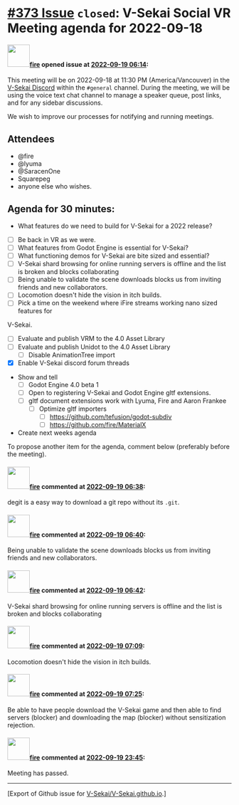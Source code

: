 # [\#373 Issue](https://github.com/V-Sekai/V-Sekai.github.io/issues/373) `closed`: V-Sekai Social VR Meeting agenda for 2022-09-18

#### <img src="https://avatars.githubusercontent.com/u/32321?u=c2e06a3d2b49a467aa907e54aa259516440267cc&v=4" width="50">[fire](https://github.com/fire) opened issue at [2022-09-19 06:14](https://github.com/V-Sekai/V-Sekai.github.io/issues/373):

This meeting will be on 2022-09-18 at 11:30 PM (America/Vancouver) in the [V-Sekai Discord](https://discord.gg/7BQDHesck8) within the `#general` channel. During the meeting, we will be using the voice text chat channel to manage a speaker queue, post links, and for any sidebar discussions.

We wish to improve our processes for notifying and running meetings.

## Attendees

* @fire 
* @lyuma 
* @SaracenOne 
* Squarepeg
* anyone else who wishes.

## Agenda for 30 minutes:

- What features do we need to build for V-Sekai for a 2022 release?
- [ ] Be back in VR as we were.
- [ ] What features from Godot Engine is essential for V-Sekai?
- [ ] What functioning demos for V-Sekai are bite sized and essential?
- [ ] V-Sekai shard browsing for online running servers is offline and the list is broken and blocks collaborating
- [ ] Being unable to validate the scene downloads blocks us from inviting friends and new collaborators.
- [ ] Locomotion doesn't hide the vision in itch builds.
- [ ] Pick a time on the weekend where iFire streams working nano sized features for 

V-Sekai. 
- [ ] Evaluate and publish VRM to the 4.0 Asset Library
- [ ] Evaluate and publish Unidot to the 4.0 Asset Library
   - [ ] Disable AnimationTree import
- [x] Enable V-Sekai discord forum threads 
- Show and tell
  - [ ] Godot Engine 4.0 beta 1
  - [ ] Open to registering V-Sekai and Godot Engine gltf extensions.
  - [ ] gltf document extensions work with Lyuma, Fire and Aaron Frankee
    - [ ] Optimize gltf importers
      - [ ] https://github.com/tefusion/godot-subdiv
      - [ ] https://github.com/fire/MaterialX
- Create next weeks agenda

To propose another item for the agenda, comment below (preferably before the meeting).

#### <img src="https://avatars.githubusercontent.com/u/32321?u=c2e06a3d2b49a467aa907e54aa259516440267cc&v=4" width="50">[fire](https://github.com/fire) commented at [2022-09-19 06:38](https://github.com/V-Sekai/V-Sekai.github.io/issues/373#issuecomment-1250624262):

degit is a easy way to download a git repo without its `.git`.

#### <img src="https://avatars.githubusercontent.com/u/32321?u=c2e06a3d2b49a467aa907e54aa259516440267cc&v=4" width="50">[fire](https://github.com/fire) commented at [2022-09-19 06:40](https://github.com/V-Sekai/V-Sekai.github.io/issues/373#issuecomment-1250625878):

Being unable to validate the scene downloads blocks us from inviting friends and new collaborators.

#### <img src="https://avatars.githubusercontent.com/u/32321?u=c2e06a3d2b49a467aa907e54aa259516440267cc&v=4" width="50">[fire](https://github.com/fire) commented at [2022-09-19 06:42](https://github.com/V-Sekai/V-Sekai.github.io/issues/373#issuecomment-1250626652):

V-Sekai shard browsing for online running servers is offline and the list is broken and blocks collaborating

#### <img src="https://avatars.githubusercontent.com/u/32321?u=c2e06a3d2b49a467aa907e54aa259516440267cc&v=4" width="50">[fire](https://github.com/fire) commented at [2022-09-19 07:09](https://github.com/V-Sekai/V-Sekai.github.io/issues/373#issuecomment-1250647371):

Locomotion doesn't hide the vision in itch builds.

#### <img src="https://avatars.githubusercontent.com/u/32321?u=c2e06a3d2b49a467aa907e54aa259516440267cc&v=4" width="50">[fire](https://github.com/fire) commented at [2022-09-19 07:25](https://github.com/V-Sekai/V-Sekai.github.io/issues/373#issuecomment-1250661776):

Be able to have people download the V-Sekai game and then able to find servers (blocker) and downloading the map (blocker) without sensitization rejection.

#### <img src="https://avatars.githubusercontent.com/u/32321?u=c2e06a3d2b49a467aa907e54aa259516440267cc&v=4" width="50">[fire](https://github.com/fire) commented at [2022-09-19 23:45](https://github.com/V-Sekai/V-Sekai.github.io/issues/373#issuecomment-1251683023):

Meeting has passed.


-------------------------------------------------------------------------------



[Export of Github issue for [V-Sekai/V-Sekai.github.io](https://github.com/V-Sekai/V-Sekai.github.io).]
